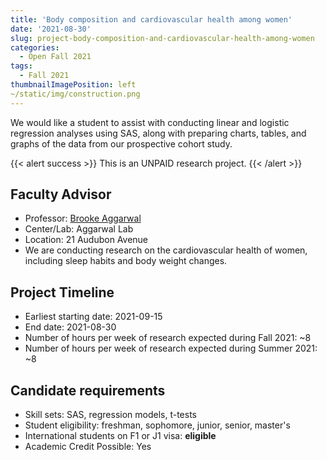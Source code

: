 ```yaml
---
title: 'Body composition and cardiovascular health among women'
date: '2021-08-30'
slug: project-body-composition-and-cardiovascular-health-among-women
categories:
  - Open Fall 2021
tags:
  - Fall 2021
thumbnailImagePosition: left
~/static/img/construction.png
---
```

We would like a student to assist with conducting linear and logistic regression analyses using SAS, along with preparing charts, tables, and graphs of the data from our prospective cohort study.

<!--more-->

{{< alert success >}}
This is an UNPAID research project.
{{< /alert >}}

## Faculty Advisor
+ Professor: [Brooke Aggarwal](https://www.columbiacardiology.org/research-labs/aggarwal-lab)
+ Center/Lab: Aggarwal Lab
+ Location: 21 Audubon Avenue
+ We are conducting research on the cardiovascular health of women, including sleep habits and body weight changes.

## Project Timeline
+ Earliest starting date: 2021-09-15
+ End date: 2021-08-30
+ Number of hours per week of research expected during Fall 2021: ~8
+ Number of hours per week of research expected during Summer 2021: ~8

## Candidate requirements
+ Skill sets: SAS, regression models, t-tests 
+ Student eligibility: freshman, sophomore, junior, senior, master's
+ International students on F1 or J1 visa: **eligible**
+ Academic Credit Possible: Yes

